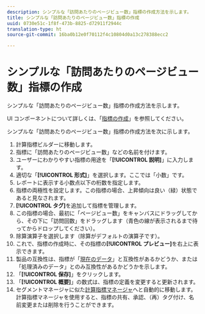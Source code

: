 ```yaml
---
description: シンプルな「訪問あたりのページビュー数」指標の作成方法を示します。
title: シンプルな「訪問あたりのページビュー数」指標の作成
uuid: 0730e51c-1f8f-473b-8825-d72911f2944c
translation-type: ht
source-git-commit: 16ba0b12e0f70112f4c10804d0a13c278388ecc2

---
```



# シンプルな「訪問あたりのページビュー数」指標の作成

シンプルな「訪問あたりのページビュー数」指標の作成方法を示します。

UI コンポーネントについて詳しくは、「[指標の作成](/help/components/c-calcmetrics/c-workflow/cm-workflow/c-build-metrics/cm-build-metrics.md)」を参照してください。

シンプルな「訪問あたりのページビュー数」指標の作成方法を次に示します。

1. 計算指標ビルダーに移動します。
1. 指標に「訪問あたりのページビュー数」などの名前を付けます。
1. ユーザーにわかりやすい指標の用途を「**[!UICONTROL 説明]**」に入力します。
1. 適切な「**[!UICONTROL 形式]**」を選択します。ここでは「小数」です。
1. レポートに表示する小数点以下の桁数を指定します。
1. 指標の両極性を設定します。この指標の場合、上昇傾向は良い（緑）状態であると見なされます。
1. **[!UICONTROL タグ]**&#x200B;を追加して指標を管理します。
1. この指標の場合、最初に「ページビュー数」をキャンバスにドラッグしてから、その下に「訪問回数」をドラッグします（青色の線が表示されるまで待ってからドロップしてください）。
1. 除算演算子を選択します（除算がデフォルトの演算子です）。
1. これで、指標の作成時に、その指標の&#x200B;**[!UICONTROL プレビュー]**&#x200B;を右上に表示できます。
1. 製品の互換性は、指標が「[現在のデータ](https://marketing.adobe.com/resources/help/ja_JP/reference/data_latency.html)」と互換性があるかどうか、または「処理済みのデータ」とのみ互換性があるかどうかを示します。
1. 「**[!UICONTROL 保存]**」をクリックします。
1. 「**[!UICONTROL 概要]**」の数式は、指標の定義を変更すると更新されます。
1. セグメントマネージャに似た[計算指標マネージャ](/help/components/c-calcmetrics/c-workflow/cm-workflow/cm-manager.md)へと自動的に移動します。計算指標マネージャを使用すると、指標の共有、承認、（再）タグ付け、名前変更または削除を行うことができます。

